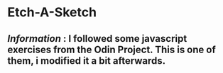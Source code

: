 # Etch-A-Sketch
*Information*
: I followed some javascript exercises from the Odin Project. This is one of them, i modified it a bit afterwards.
---
